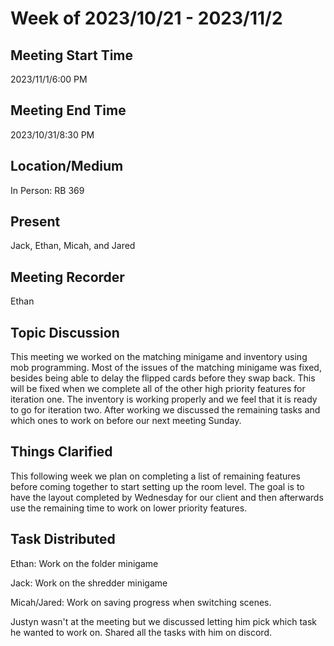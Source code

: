 # Week of 2023/10/21 - 2023/11/2

## Meeting Start Time
2023/11/1/6:00 PM

## Meeting End Time
2023/10/31/8:30 PM

## Location/Medium
In Person: RB 369

## Present
Jack, Ethan, Micah, and Jared

## Meeting Recorder
Ethan

## Topic Discussion
This meeting we worked on the matching minigame and inventory using mob programming. Most of the issues of the matching minigame was fixed, besides being able to delay the flipped cards before they swap back. This will be
fixed when we complete all of the other high priority features for iteration one. The inventory is working properly and we feel that it is ready to go for iteration two. After working we discussed the remaining tasks
and which ones to work on before our next meeting Sunday.

## Things Clarified
This following week we plan on completing a list of remaining features before coming together to start setting up the room level. The goal is to have the layout completed by Wednesday for our client and then afterwards 
use the remaining time to work on lower priority features.

## Task Distributed
Ethan: Work on the folder minigame

Jack: Work on the shredder minigame

Micah/Jared: Work on saving progress when switching scenes.

Justyn wasn't at the meeting but we discussed letting him pick which task he wanted to work on. Shared all the tasks with him on discord.
